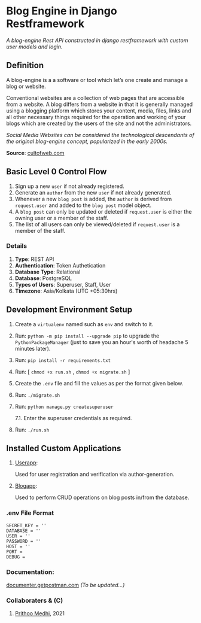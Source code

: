 # Blog Engine in Django Restframework 

_A blog-engine Rest API constructed in django restframework with custom user models and login._

## Definition

<p> A blog-engine is a a software or tool which let’s one create and manage a blog or website. </p>

<p> Conventional websites are a collection of web pages that are accessible from a website. A blog differs from a website in that it is generally managed using a blogging platform which stores your content, media, files, links and all other necessary things required for the operation and working of your blogs which are created by the users of the site and not the administrators. </p>

_Social Media Websites can be considered the technological descendants of the original blog-engine concept, popularized in the early 2000s._

__Source__: [cultofweb.com](https://cultofweb.com/blog/blogging-platforms-compared/)

## Basic Level 0 Control Flow

1. Sign up a new ```user``` if not already registered.
2. Generate an ```author``` from the new ```user``` if not already generated.
3. Whenever a new ```blog post``` is added, the ```author``` is derived from ```request.user``` and added to the ```blog post``` model object.
4. A ```blog post``` can only be updated or deleted if ```request.user``` is either the owning user or a member of the staff.
5. The list of all users can only be viewed/deleted if ```request.user``` is a member of the staff.

### Details

1. __Type__: REST API
2. __Authentication__: Token Authetication
3. __Database Type__: Relational
4. __Database__: PostgreSQL
5. __Types of Users__: Superuser, Staff, User
6. __Timezone__: Asia/Kolkata (UTC +05:30hrs)

## Development Environment Setup

1. Create a ```virtualenv``` named such as ```env``` and switch to it.
2. Run: ```python -m pip install --upgrade pip``` to upgrade the ```PythonPackageManager``` (just to save you an hour's worth of headache 5 minutes later).
3. Run: ```pip install -r requirements.txt```
4. Run: [
    ```chmod +x run.sh``` ,
    ```chmod +x migrate.sh```
    ]
5. Create the ```.env``` file and fill the values as per the format given below.
6. Run: ```./migrate.sh```
7. Run: ```python manage.py createsuperuser```

    7.1. Enter the superuser credentials as required.
8. Run: ```./run.sh```

## Installed Custom Applications

1. [Userapp](https://github.com/Arkiralor/BlogProjectDjangoRF/tree/master/userapp):

    Used for user registration and verification via author-generation.

2. [Blogapp](https://github.com/Arkiralor/BlogProjectDjangoRF/tree/master/blogapp):

    Used to perform CRUD operations on blog posts in/from the database.

### .env File Format

``` ENV
SECRET_KEY = ''
DATABASE = ''
USER = ''
PASSWORD = ''
HOST = ''
PORT = 
DEBUG = 
```

### Documentation:

[documenter.getpostman.com](https://documenter.getpostman.com/view/17779018/UVXnFtk8)
_(To be updated...)_

### Collaboraters & (C)

1. [Prithoo Medhi](https://github.com/Arkiralor), 2021
